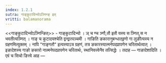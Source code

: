 ```yaml
---
index: 1.2.1
sutra: गाङ्कुटादिभ्योऽञ्णिन्ङ् इत्
vritti: balamanorama
---
```


<<गाङ्कुटादिभ्योऽञ्णिन्ङित्>> - गाङ्कुटादिभ्यो । ञ् च ण्च ञ्णौ,तौ इतौ यस्य स ञ्णित्,स न भवतीत्यञ्णित् । गाङ् च कुटादयश्चेति द्वन्द्वात्पञ्चमी । गाङिति ङकारानुबन्धात्इणो गा लुङी॑त्यस्य न ग्रहणमित्युक्तम् । नापि "गाङ्गतौ" इत्यस्याऽत्र ग्रहणं, तत्र ङकारस्यात्मनेपदप्रापणेन चरितार्थत्वात् । इङादेशस्य गाङो ङकारो नात्मनेपदप्रापणेन चरितार्थः, स्थानिवत्त्वेनैव तत्सिद्धेः । तदाह — गाङादेशादिति । एवं च सिचो ङित्त्वे आह —  